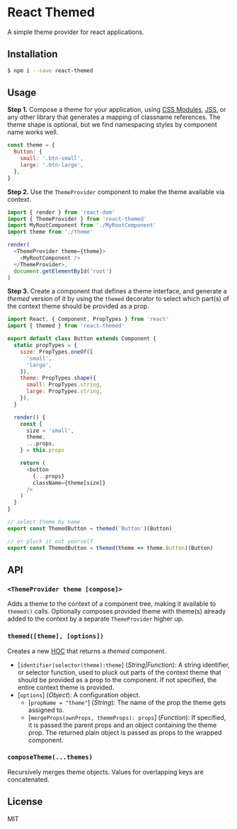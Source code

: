 # React Themed

A simple theme provider for react applications.

## Installation
```bash
$ npm i --save react-themed
```

## Usage
**Step 1.** Compose a theme for your application, using [CSS Modules](https://github.com/css-modules/css-modules), [JSS](https://github.com/cssinjs/jss), or any other library that generates a mapping of classname references. The theme shape is optional, but we find namespacing styles by component name works well.
```javascript
const theme = {
  Button: {
    small: '.btn-small',
    large: '.btn-large',
  },
}
```

**Step 2.** Use the `ThemeProvider` component to make the theme available via context.
```javascript
import { render } from 'react-dom'
import { ThemeProvider } from 'react-themed'
import MyRootComponent from './MyRootComponent'
import theme from './theme'

render(
  <ThemeProvider theme={theme}>
    <MyRootComponent />
  </ThemeProvider>,
  document.getElementById('root')
)
```

**Step 3.** Create a component that defines a theme interface, and generate a _themed_ version of it by using the `themed` decorator to select which part(s) of the context theme should be provided as a prop.
```javascript
import React, { Component, PropTypes } from 'react'
import { themed } from 'react-themed'

export default class Button extends Component {
  static propTypes = {
    size: PropTypes.oneOf([
      'small',
      'large',
    ]),
    theme: PropTypes.shape({
      small: PropTypes.string,
      large: PropTypes.string,
    }),
  }

  render() {
    const {
      size = 'small',
      theme,
      ...props,
    } = this.props

    return (
      <button
        {...props}
        className={theme[size]}
      />
    )
  }
}

// select theme by name
export const ThemedButton = themed('Button')(Button)

// or pluck it out yourself
export const ThemedButton = themed(theme => theme.Button)(Button)
```

## API
### `<ThemeProvider theme [compose]>`
Adds a theme to the context of a component tree, making it available to `themed()` calls.  Optionally composes provided theme with theme(s) already added to the context by a separate `ThemeProvider` higher up.

### `themed([theme], [options])`
Creates a new [HOC](https://facebook.github.io/react/docs/higher-order-components.html) that returns a _themed_ component.

- [`identifier|selector(theme):theme`] \(*String|Function*): A string identifier, or selector function, used to pluck out parts of the context theme that should be provided as a prop to the component.  If not specified, the entire context theme is provided.
- [`options`] \(*Object*): A configuration object.
  - [`propName = "theme"`] \(*String*): The name of the prop the theme gets assigned to.
  - [`mergeProps(ownProps, themeProps): props`] \(*Function*): If specified, it is passed the parent props and an object containing the theme prop. The returned plain object is passed as props to the wrapped component.

### `composeTheme(...themes)`
Recursively merges theme objects. Values for overlapping keys are concatenated.

## License
MIT
